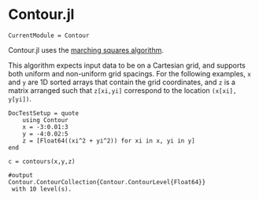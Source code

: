 # Contour.jl

```@meta
CurrentModule = Contour
```

Contour.jl uses the [marching squares algorithm](http://en.wikipedia.org/wiki/Marching_squares).

This algorithm expects input data to be on a Cartesian grid, and supports both
uniform and non-uniform grid spacings.  For the following examples, `x` and `y`
are 1D sorted arrays that contain the grid coordinates, and `z` is a matrix
arranged such that `z[xi,yi]` correspond to the location `(x[xi], y[yi])`.

```@meta
DocTestSetup = quote
    using Contour
    x = -3:0.01:3
    y = -4:0.02:5
    z = [Float64((xi^2 + yi^2)) for xi in x, yi in y]
end
```

```jldoctest
c = contours(x,y,z)

#output
Contour.ContourCollection{Contour.ContourLevel{Float64}}
 with 10 level(s).
```